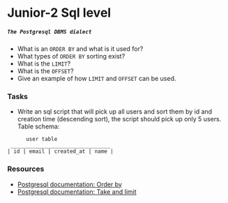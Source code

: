 # Junior-2 Sql level

##### `The Postgresql DBMS dialect`

- What is an `ORDER BY` and what is it used for?
- What types of `ORDER BY` sorting exist?
- What is the `LIMIT`?
- What is the `OFFSET`?
- Give an example of how `LIMIT` and `OFFSET` can be used.

### Tasks

- Write an sql script that will pick up all users and sort them by id and creation time (descending sort), the script should pick up only 5 users. Table schema:

```
      user table
 ________________________________
| id | email | created_at | name |
```

### Resources

- [Postgresql documentation: Order by](https://www.postgresql.org/docs/current/queries-order.html)
- [Postgresql documentation: Take and limit](https://www.postgresql.org/docs/current/queries-limit.html)
